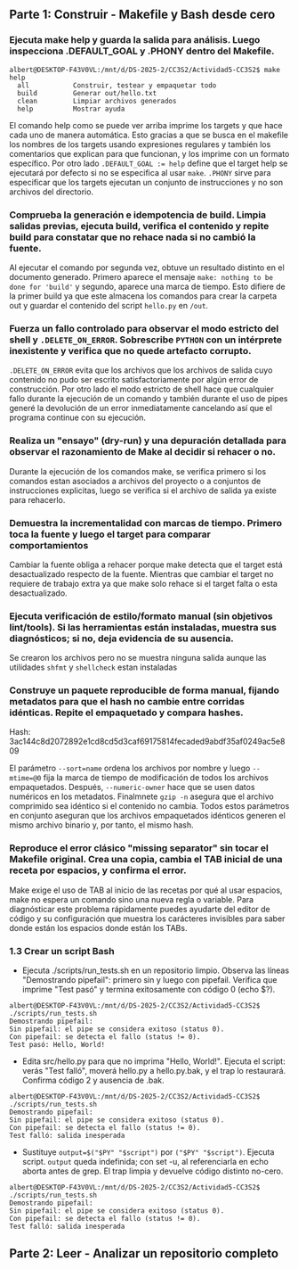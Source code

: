 ## Parte 1: Construir - Makefile y Bash desde cero

### Ejecuta make help y guarda la salida para análisis. Luego inspecciona .DEFAULT_GOAL y .PHONY dentro del Makefile.

```
albert@DESKTOP-F43V0VL:/mnt/d/DS-2025-2/CC3S2/Actividad5-CC3S2$ make help
  all           Construir, testear y empaquetar todo
  build         Generar out/hello.txt
  clean         Limpiar archivos generados
  help          Mostrar ayuda
```

El comando help como se puede ver arriba imprime los targets y que hace cada uno de manera automática. Esto gracias a que se busca en el makefile los nombres de los targets usando expresiones regulares y también los comentarios que explican para que funcionan, y los imprime con un formato específico. Por otro lado ```.DEFAULT_GOAL := help``` define que el target help se ejecutará por defecto si no se especifica al usar ```make```. ```.PHONY``` sirve para especificar que los targets ejecutan un conjunto de instrucciones y no son archivos del directorio.

### Comprueba la generación e idempotencia de build. Limpia salidas previas, ejecuta build, verifica el contenido y repite build para constatar que no rehace nada si no cambió la fuente.

Al ejecutar el comando por segunda vez, obtuve un resultado distinto en el documento generado. Primero aparece el mensaje ```make: nothing to be done for 'build'``` y segundo, aparece una marca de tiempo. Esto difiere de la primer build ya que este almacena los comandos para crear la carpeta out y guardar el contenido del script ```hello.py``` en ```/out```.

### Fuerza un fallo controlado para observar el modo estricto del shell y ```.DELETE_ON_ERROR```. Sobrescribe ```PYTHON``` con un intérprete inexistente y verifica que no quede artefacto corrupto.

```.DELETE_ON_ERROR``` evita que los archivos que los archivos de salida cuyo contenido no pudo ser escrito satisfactoriamente por algún error de construcción. Por otro lado el modo estricto de shell hace que cualquier fallo durante la ejecución de un comando y también durante el uso de pipes generé la devolución de un error inmediatamente cancelando así que el programa continue con su ejecución.

### Realiza un "ensayo" (dry-run) y una depuración detallada para observar el razonamiento de Make al decidir si rehacer o no.

Durante la ejecución de los comandos make, se verifica primero si los comandos estan asociados a archivos del proyecto o a conjuntos de instrucciones explicitas, luego se verifica si el archivo de salida ya existe para rehacerlo.   

### Demuestra la incrementalidad con marcas de tiempo. Primero toca la fuente y luego el target para comparar comportamientos

Cambiar la fuente obliga a rehacer porque make detecta que el target está desactualizado respecto de la fuente. Mientras que cambiar el target no requiere de trabajo extra ya que make solo rehace si el target falta o esta desactualizado.

### Ejecuta verificación de estilo/formato manual (sin objetivos lint/tools). Si las herramientas están instaladas, muestra sus diagnósticos; si no, deja evidencia de su ausencia.

Se crearon los archivos pero no se muestra ninguna salida aunque las utilidades ```shfmt``` y ```shellcheck``` estan instaladas

### Construye un paquete reproducible de forma manual, fijando metadatos para que el hash no cambie entre corridas idénticas. Repite el empaquetado y compara hashes.

Hash: 3ac144c8d2072892e1cd8cd5d3caf69175814fecaded9abdf35af0249ac5e809

El parámetro ```--sort=name``` ordena los archivos por nombre y luego ```--mtime=@0``` fija la marca de tiempo de modificación de todos los archivos empaquetados. Después, ```--numeric-owner``` hace que se usen datos numéricos en los metadatos. Finalmnete ```gzip -n``` asegura que el archivo comprimido sea idéntico si el contenido no cambia. Todos estos parámetros en conjunto aseguran que los archivos empaquetados idénticos generen el mismo archivo binario y, por tanto, el mismo hash.

### Reproduce el error clásico "missing separator" sin tocar el Makefile original. Crea una copia, cambia el TAB inicial de una receta por espacios, y confirma el error.

Make exige el uso de TAB al inicio de las recetas por qué al usar espacios, make no espera un comando sino una nueva regla o variable. Para diagnósticar este problema rápidamente puedes ayudarte del editor de código y su configuración que muestra los carácteres invisibles para saber donde están los espacios donde están los TABs.

### 1.3 Crear un script Bash

- Ejecuta ./scripts/run_tests.sh en un repositorio limpio. Observa las líneas "Demostrando pipefail": primero sin y luego con pipefail. Verifica que imprime "Test pasó" y termina exitosamente con código 0 (echo $?).

```
albert@DESKTOP-F43V0VL:/mnt/d/DS-2025-2/CC3S2/Actividad5-CC3S2$ ./scripts/run_tests.sh 
Demostrando pipefail:
Sin pipefail: el pipe se considera exitoso (status 0).
Con pipefail: se detecta el fallo (status != 0).      
Test pasó: Hello, World!
```

- Edita src/hello.py para que no imprima "Hello, World!". Ejecuta el script: verás "Test falló", moverá hello.py a hello.py.bak, y el trap lo restaurará. Confirma código 2 y ausencia de .bak.

```
albert@DESKTOP-F43V0VL:/mnt/d/DS-2025-2/CC3S2/Actividad5-CC3S2$ ./scripts/run_tests.sh 
Demostrando pipefail:
Sin pipefail: el pipe se considera exitoso (status 0).
Con pipefail: se detecta el fallo (status != 0).
Test falló: salida inesperada
```

- Sustituye ```output=$("$PY" "$script")``` por ```("$PY" "$script")```. Ejecuta script. ```output``` queda indefinida; con set -u, al referenciarla en echo aborta antes de grep. El trap limpia y devuelve código distinto no-cero.

```
albert@DESKTOP-F43V0VL:/mnt/d/DS-2025-2/CC3S2/Actividad5-CC3S2$ ./scripts/run_tests.sh 
Demostrando pipefail:
Sin pipefail: el pipe se considera exitoso (status 0).
Con pipefail: se detecta el fallo (status != 0).
Test falló: salida inesperada
```

## Parte 2: Leer - Analizar un repositorio completo
